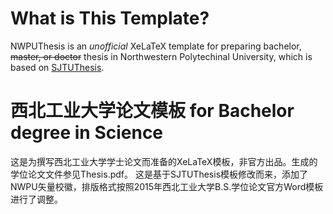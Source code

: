 What is This Template?
======

NWPUThesis is an *unofficial* XeLaTeX template for preparing bachelor, ~~master, or doctor~~ thesis in Northwestern Polytechinal University, which is based on [SJTUThesis]().

西北工业大学论文模板 for **Bachelor** degree in Science
======

这是为撰写西北工业大学学士论文而准备的XeLaTeX模板，非官方出品。生成的学位论文文件参见Thesis.pdf。
这是基于SJTUThesis模板修改而来，添加了NWPU矢量校徽，排版格式按照2015年西北工业大学B.S.学位论文官方Word模板进行了调整。
